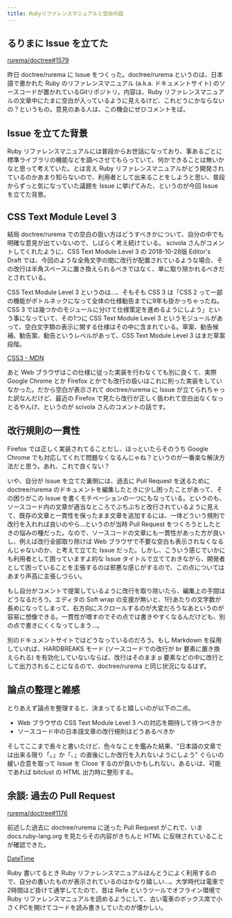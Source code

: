 ```yaml
---
title: Rubyリファレンスマニュアルと空白の話
---
```


## るりまに Issue を立てた

[rurema/doctree#1579][1]

昨日 doctree/rurema に Issue をつくった。doctree/rurema というのは、日本語で書かれた Ruby のリファレンスマニュアル (a.k.a. ドキュメントサイト) のソースコードが置かれているGitリポジトリ。内容は、Ruby リファレンスマニュアルの文章中にたまに空白が入っているように見えるけど、これどうにかならないの？というもの。意見のある人は、この機会にぜひコメントをば。

## Issue を立てた背景

Ruby リファレンスマニュアルには普段からお世話になっており、事あるごとに標準ライブラリの機能などを調べさせてもらっていて、何かできることは無いかなと思って考えていた。とは言え Ruby リファレンスマニュアルがどう開発されているのかあまり知らないので、利用者として出来ることをしようと思い、普段からずっと気になっていた議題を Issue に挙げてみた、というのが今回 Issue を立てた背景。

## CSS Text Module Level 3

結局 doctree/rurema での空白の扱い方はどうすべきかについて、自分の中でも明確な意見が出ていないので、しばらく考え続けている。
scivola さんがコメントしてくれたように、CSS Text Module Level 3 の 2018-10-28版 Editor's Draft では、今回のような全角文字の間に改行が配置されているような場合、その改行は半角スペースに置き換えられるべきではなく、単に取り除かれるべきだとされている。

CSS Text Module Level 3 というのは…、そもそも CSS 3 は「CSS 2 って一部の機能がボトルネックになって全体の仕様勧告までに9年も掛かっちゃったね。CSS 3 では幾つかのモジュールに分けて仕様策定を進めるようにしよう」という事になっていて、その1つに CSS Text Module Level 3 というモジュールがあって、空白文字類の表示に関する仕様はその中に含まれている。草案、勧告候補、勧告案、勧告というレベルがあって、CSS Text Module Level 3 はまだ草案段階。

[CSS3 - MDN][2]

あと Web ブラウザはこの仕様に従った実装を行わなくても別に良くて、実際 Google Chrome とか Firefox とかでも改行の扱いはこれに則った実装をしていなかった。だから空白が表示されて doctree/rurema に Issue が立てられちゃった訳なんだけど、最近の Firefox で見たら改行が正しく扱われて空白出なくなっとるやんけ、というのが scivola さんのコメントの話です。

## 改行規則の一貫性
Firefox では正しく実装されてることだし、ほっといたらそのうち Google Chrome でも対応してくれて問題なくなるんじゃね？というのが一番楽な解決方法だと思う。あれ、これで良くない？

いや、自分が Issue を立てた裏側には、過去に Pull Request を送るために doctree/rurema のドキュメントを編集したときに少し困ったことがあって、その困りがこの Issue を書くモチベーションの一つにもなっている。というのも、ソースコード内の文章が適当なところでぶちぶちと改行されているように見えて、既存の文章と一貫性を保ったまま文章を追加するには、一体どういう規則で改行を入れれば良いのやら…というのが当時 Pull Request をつくろうとしたときの悩みの種だった。なので、ソースコードの文章にも一貫性があった方が良いし、例えば改行全部取り除けば Web ブラウザで不要な空白も表示されなくなるんじゃないのか、と考えて立てた Issue だった。しかし、こういう感じでいかにも利用者として困っていますよ的な Issue タイトルで立てておきながら、開発者として困っていることを主張するのは邪悪な感じがするので、この点についてはあまり声高に主張しづらい。

もし自分がコメントで提案しているように改行を取り除いたら、編集上の手間はどうなるだろう。エディタの Soft wrap の支援が無いと、1行あたりの文字数が長めになってしまって、右方向にスクロールするのが大変だろうなあというのが容易に想像できる。一貫性が増すのでその点では書きやすくなるんだけども、別の点で書きにくくなってしまう…。

別のドキュメントサイトではどうなっているのだろう。もし Markdown を採用していれば、HARDBREAKS モード (ソースコードでの改行が br 要素に置き換えられる) を有効化していないならば、改行はそのまま p 要素などの中に改行として出力されることになるので、doctree/rurema と同じ状況になるはず。

## 論点の整理と雑感

とりあえず論点を整理すると、決まってると嬉しいのが以下の二点。

- Web ブラウザの CSS Text Module Level 3 への対応を期待して待つべきか
- ソースコード中の日本語文章の改行規則はどうあるべきか

そしてここまで長々と書いたけど、色々なことを鑑みた結果、"日本語の文章では出来る限り「。」か「、」の直後にしか改行を入れないようにしよう" ぐらいの緩い合意を取って Issue を Close するのが良いかもしれない。あるいは、可能であれば bitclust の HTML 出力時に整形する。

## 余談: 過去の Pull Request

[rurema/doctree#1176][3]

前述した過去に doctree/rurema に送った Pull Request がこれで、いま docs.ruby-lang.org を見たらその内容がきちんと HTML に反映されていることが確認できた。

[DateTime][4]

Ruby 書いてるとき Ruby リファレンスマニュアルほんとうによく利用するので、自分の書いたものが表示されているのはかなり嬉しい…。大学時代は電車で2時間ほど掛けて通学してたので、昔は Refe というツールでオフライン環境で Ruby リファレンスマニュアルを読めるようにして、古い電車のボックス席で小さくPCを開けてコードを読み書きしていたのが懐かしい。

[1]: <https://github.com/rurema/doctree#1579>
[2]: <https://developer.mozilla.org/ja/docs/Archive/CSS3>
[3]: <https://github.com/rurema/doctree#1176>
[4]: <https://docs.ruby-lang.org/ja/latest/class/DateTime.html>
